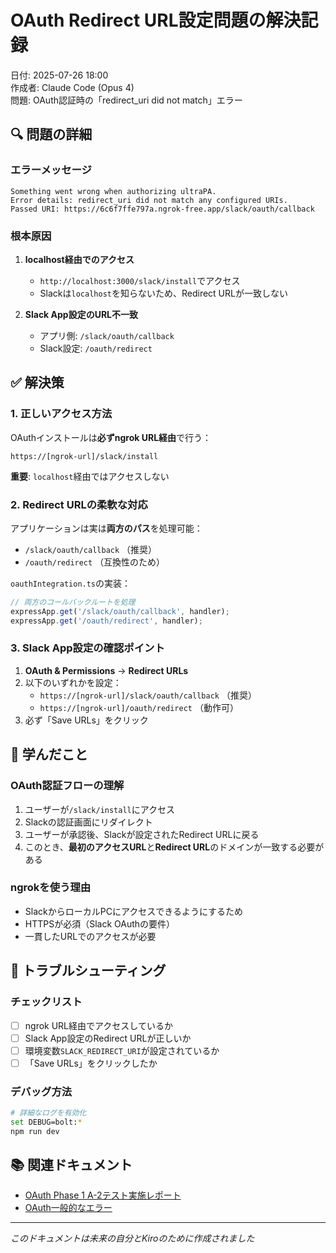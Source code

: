 # OAuth Redirect URL設定問題の解決記録

日付: 2025-07-26 18:00  
作成者: Claude Code (Opus 4)  
問題: OAuth認証時の「redirect_uri did not match」エラー

## 🔍 問題の詳細

### エラーメッセージ
```
Something went wrong when authorizing ultraPA.
Error details: redirect_uri did not match any configured URIs. 
Passed URI: https://6c6f7ffe797a.ngrok-free.app/slack/oauth/callback
```

### 根本原因
1. **localhost経由でのアクセス**
   - `http://localhost:3000/slack/install`でアクセス
   - Slackは`localhost`を知らないため、Redirect URLが一致しない

2. **Slack App設定のURL不一致**
   - アプリ側: `/slack/oauth/callback`
   - Slack設定: `/oauth/redirect`

## ✅ 解決策

### 1. 正しいアクセス方法
OAuthインストールは**必ずngrok URL経由**で行う：
```
https://[ngrok-url]/slack/install
```

**重要**: `localhost`経由ではアクセスしない

### 2. Redirect URLの柔軟な対応
アプリケーションは実は**両方のパス**を処理可能：
- `/slack/oauth/callback` （推奨）
- `/oauth/redirect` （互換性のため）

`oauthIntegration.ts`の実装：
```typescript
// 両方のコールバックルートを処理
expressApp.get('/slack/oauth/callback', handler);
expressApp.get('/oauth/redirect', handler);
```

### 3. Slack App設定の確認ポイント
1. **OAuth & Permissions** → **Redirect URLs**
2. 以下のいずれかを設定：
   - `https://[ngrok-url]/slack/oauth/callback` （推奨）
   - `https://[ngrok-url]/oauth/redirect` （動作可）
3. 必ず「Save URLs」をクリック

## 📝 学んだこと

### OAuth認証フローの理解
1. ユーザーが`/slack/install`にアクセス
2. Slackの認証画面にリダイレクト
3. ユーザーが承認後、Slackが設定されたRedirect URLに戻る
4. このとき、**最初のアクセスURL**と**Redirect URL**のドメインが一致する必要がある

### ngrokを使う理由
- SlackからローカルPCにアクセスできるようにするため
- HTTPSが必須（Slack OAuthの要件）
- 一貫したURLでのアクセスが必要

## 🔧 トラブルシューティング

### チェックリスト
- [ ] ngrok URL経由でアクセスしているか
- [ ] Slack App設定のRedirect URLが正しいか
- [ ] 環境変数`SLACK_REDIRECT_URI`が設定されているか
- [ ] 「Save URLs」をクリックしたか

### デバッグ方法
```bash
# 詳細なログを有効化
set DEBUG=bolt:*
npm run dev
```

## 📚 関連ドキュメント
- [OAuth Phase 1 A-2テスト実施レポート](../work-reports/2025-07-26_oauth_phase1_test_report.md)
- [OAuth一般的なエラー](./oauth-common-errors.md)

---
*このドキュメントは未来の自分とKiroのために作成されました*